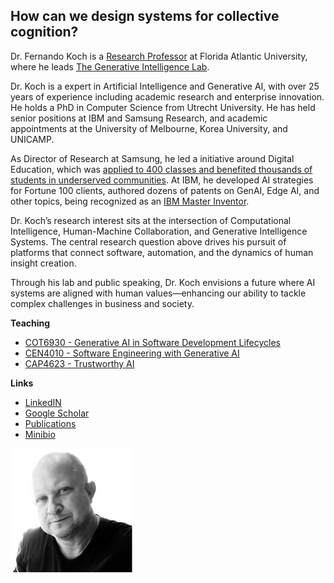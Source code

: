 

<div class="intro-section">
<div class="text-content">
<h2>How can we design systems for collective cognition?</h2>
<p>Dr. Fernando Koch is a <a href="https://www.fau.edu/engineering/directory/faculty/koch/">Research Professor</a> at Florida Atlantic University, where he leads <a href="http://www.generativeintelligencelab.ai">The Generative Intelligence Lab</a>.</p>
<p>Dr. Koch is a expert  in Artificial Intelligence and Generative AI, with over 25 years of experience including academic research and enterprise innovation. He holds a PhD in Computer Science from Utrecht University. He has held senior positions at IBM and Samsung Research, and academic appointments at the University of Melbourne, Korea University, and UNICAMP.</p>
<p>As Director of Research at Samsung, he led a initiative around Digital Education, which was <a href="https://vimeo.com/355487809">applied to 400 classes and benefited thousands of students in underserved communities</a>. At IBM, he developed AI strategies for Fortune 100 clients, authored dozens of patents on GenAI, Edge AI, and other topics, being recognized as an <a href="https://www.ibm.com/training/badge/master-inventor.1">IBM Master Inventor</a>.</p> 
<p>Dr. Koch’s research interest sits at the intersection of Computational Intelligence, Human-Machine Collaboration, and Generative Intelligence Systems. The central research question above drives his pursuit of platforms that connect software, automation, and the dynamics of human insight creation.</p>
<p>Through his lab and public speaking, Dr. Koch envisions a future where AI systems are aligned with human values—enhancing our ability to tackle complex challenges in business and society.</p>
<p><strong>Teaching</strong></p>
<ul>
<li><a href="https://fau.simplesyllabus.com/doc/em80vs56l/Fall-2025-1-Full-Term-COT-6930-004-Topics-in-Computer-Science?mode=view">COT6930 - Generative AI in Software Development Lifecycles</a></li>
<li><a href="https://fau.simplesyllabus.com/doc/yolipf0x2/Spring-2025-1-Full-Term-CEN-4010-001-Prin-Software-Engineering?mode=view">CEN4010 - Software Engineering with Generative AI</a></li>
<li><a href="https://www.fau.edu/engineering/eecs/pdf/syllabus-trustworthy-artificial-intelligence-fall-2024.pdf">CAP4623 - Trustworthy AI</a></li>
</ul>
<p><strong>Links</strong></p>
<ul>
<li><a href="https://www.linkedin.com/in/fkoch/">LinkedIN</a></li>
<li><a href="https://scholar.google.com/...">Google Scholar</a></li>
<li><a href="./publications.html">Publications</a></li>
<li><a href="./minibio.html">Minibio</a></li>
</ul>
</div>
<div class="image-content">
<img src="./images/fkoch-headshot.png" />
</div>
</div>